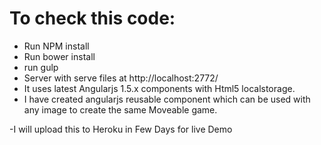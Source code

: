 
# To check this code:

- Run NPM install
- Run bower install
- run gulp
- Server with serve files at http://localhost:2772/
- It uses latest Angularjs 1.5.x components with Html5 localstorage.
- I have created angularjs reusable component which can be used with any image to create the same Moveable game.

-I will upload this to Heroku in Few Days for live Demo
